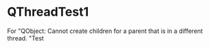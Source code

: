 # QThreadTest1
For "QObject: Cannot create children for a parent that is in a different thread. "Test
